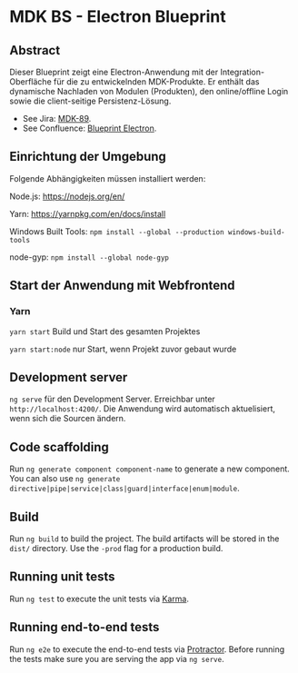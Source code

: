 # MDK BS - Electron Blueprint

## Abstract

Dieser Blueprint zeigt eine Electron-Anwendung mit der Integration-Oberfläche für die zu entwickelnden MDK-Produkte.
Er enthält das dynamische Nachladen von Modulen (Produkten), den online/offline Login sowie die client-seitige Persistenz-Lösung.


* See Jira: [MDK-89](https://mdk-jira.test-server.ag/browse/MDK-89).
* See Confluence: [Blueprint Electron](https://mdk-confluence.test-server.ag/display/MDK/Integration-UI).

## Einrichtung der Umgebung

Folgende Abhängigkeiten müssen installiert werden:

Node.js: https://nodejs.org/en/

Yarn: https://yarnpkg.com/en/docs/install

Windows Built Tools: `npm install --global --production windows-build-tools`

node-gyp: `npm install --global node-gyp`


## Start der Anwendung mit Webfrontend

### Yarn

`yarn start` Build und Start des gesamten Projektes

`yarn start:node` nur Start, wenn Projekt zuvor gebaut wurde 


## Development server

`ng serve` für den Development Server. Erreichbar unter `http://localhost:4200/`. Die Anwendung wird automatisch aktuelisiert, wenn sich die Sourcen ändern.




## Code scaffolding

Run `ng generate component component-name` to generate a new component. You can also use `ng generate directive|pipe|service|class|guard|interface|enum|module`.

## Build

Run `ng build` to build the project. The build artifacts will be stored in the `dist/` directory. Use the `-prod` flag for a production build.

## Running unit tests

Run `ng test` to execute the unit tests via [Karma](https://karma-runner.github.io).

## Running end-to-end tests

Run `ng e2e` to execute the end-to-end tests via [Protractor](http://www.protractortest.org/).
Before running the tests make sure you are serving the app via `ng serve`.
